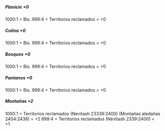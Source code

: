 ##### Planicie +0
1000:1 = Bis.
999:4 = Territorios reclamados = +0

##### Colina +0
1000:1 = Bis.
999:4 = Territorios reclamados = +0


##### Bosques +0
1000:1 = Bis.
999:4 = Territorios reclamados = +0


##### Pantanos +0
1000:1 = Bis.
999:4 = Territorios reclamados = +0


##### Montañas +2
1000:1 = Territorios reclamados (Nevitash 23339:2400) (Montañas aledañas 2404:2438) = +2
999:4 = Territorios reclamados (Nevitash 2339:2400) = +1